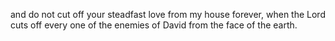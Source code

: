 and do not cut off your steadfast love from my house forever, when the Lord cuts off every one of the enemies of David from the face of the earth.

